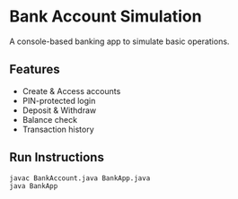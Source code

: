 # Bank Account Simulation

A console-based banking app to simulate basic operations.

## Features
- Create & Access accounts
- PIN-protected login
- Deposit & Withdraw
- Balance check
- Transaction history

## Run Instructions
```bash
javac BankAccount.java BankApp.java
java BankApp
